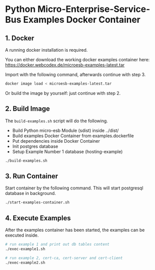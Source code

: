 # Python Micro-Enterprise-Service-Bus Examples Docker Container

## 1. Docker

A running docker installation is required.

You can either download the working docker examples container here:
https://docker.webcodex.de/microesb-examples-latest.tar

Import with the following command, afterwards continue with step 3.

```bash
docker image load < microesb-examples-latest.tar
```

Or build the image by yourself: just continue with step 2.

## 2. Build Image

The `build-examples.sh` script will do the following.

- Build Python micro-esb Module (sdist) inside ../dist/
- Build examples Docker Container from examples.dockerfile
- Put dependencies inside Docker Container
- Init postgres database
- Setup Example Number 1 database (hosting-example)

```bash
./build-examples.sh
```

## 3. Run Container

Start container by the following command. This will start postgresql database
in background.

```bash
./start-examples-container.sh
```

## 4. Execute Examples

After the examples container has been started, the examples can be executed inside.

```bash
# run example 1 and print out db tables content
./exec-example1.sh
```

```bash
# run example 2, cert-ca, cert-server and cert-client
./exec-example2.sh
```

